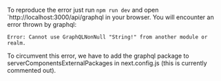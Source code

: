 To reproduce the error just run `npm run dev` and open `http://localhost:3000/api/graphql in your browser. You will encounter an error thrown by graphql:

```
Error: Cannot use GraphQLNonNull "String!" from another module or realm.
```

To circumvent this error, we have to add the graphql package to serverComponentsExternalPackages in next.config.js (this is currently commented out).
